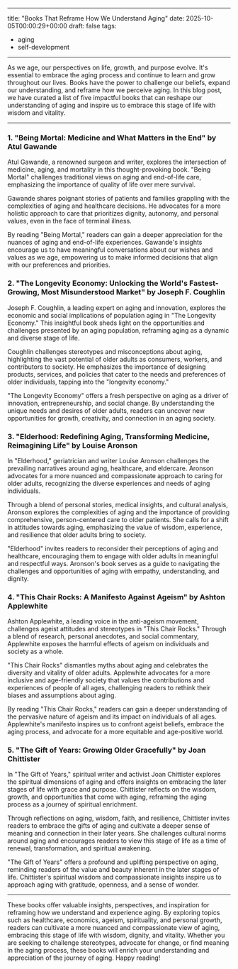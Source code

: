 
---
title: "Books That Reframe How We Understand Aging"
date: 2025-10-05T00:00:29+00:00
draft: false
tags: 
- aging
- self-development
---

As we age, our perspectives on life, growth, and purpose evolve. It's essential to embrace the aging process and continue to learn and grow throughout our lives. Books have the power to challenge our beliefs, expand our understanding, and reframe how we perceive aging. In this blog post, we have curated a list of five impactful books that can reshape our understanding of aging and inspire us to embrace this stage of life with wisdom and vitality.

---

### 1. "Being Mortal: Medicine and What Matters in the End" by Atul Gawande

Atul Gawande, a renowned surgeon and writer, explores the intersection of medicine, aging, and mortality in this thought-provoking book. "Being Mortal" challenges traditional views on aging and end-of-life care, emphasizing the importance of quality of life over mere survival.

Gawande shares poignant stories of patients and families grappling with the complexities of aging and healthcare decisions. He advocates for a more holistic approach to care that prioritizes dignity, autonomy, and personal values, even in the face of terminal illness.

By reading "Being Mortal," readers can gain a deeper appreciation for the nuances of aging and end-of-life experiences. Gawande's insights encourage us to have meaningful conversations about our wishes and values as we age, empowering us to make informed decisions that align with our preferences and priorities.

### 2. "The Longevity Economy: Unlocking the World's Fastest-Growing, Most Misunderstood Market" by Joseph F. Coughlin

Joseph F. Coughlin, a leading expert on aging and innovation, explores the economic and social implications of population aging in "The Longevity Economy." This insightful book sheds light on the opportunities and challenges presented by an aging population, reframing aging as a dynamic and diverse stage of life.

Coughlin challenges stereotypes and misconceptions about aging, highlighting the vast potential of older adults as consumers, workers, and contributors to society. He emphasizes the importance of designing products, services, and policies that cater to the needs and preferences of older individuals, tapping into the "longevity economy."

"The Longevity Economy" offers a fresh perspective on aging as a driver of innovation, entrepreneurship, and social change. By understanding the unique needs and desires of older adults, readers can uncover new opportunities for growth, creativity, and connection in an aging society.

### 3. "Elderhood: Redefining Aging, Transforming Medicine, Reimagining Life" by Louise Aronson

In "Elderhood," geriatrician and writer Louise Aronson challenges the prevailing narratives around aging, healthcare, and eldercare. Aronson advocates for a more nuanced and compassionate approach to caring for older adults, recognizing the diverse experiences and needs of aging individuals.

Through a blend of personal stories, medical insights, and cultural analysis, Aronson explores the complexities of aging and the importance of providing comprehensive, person-centered care to older patients. She calls for a shift in attitudes towards aging, emphasizing the value of wisdom, experience, and resilience that older adults bring to society.

"Elderhood" invites readers to reconsider their perceptions of aging and healthcare, encouraging them to engage with older adults in meaningful and respectful ways. Aronson's book serves as a guide to navigating the challenges and opportunities of aging with empathy, understanding, and dignity.

### 4. "This Chair Rocks: A Manifesto Against Ageism" by Ashton Applewhite

Ashton Applewhite, a leading voice in the anti-ageism movement, challenges ageist attitudes and stereotypes in "This Chair Rocks." Through a blend of research, personal anecdotes, and social commentary, Applewhite exposes the harmful effects of ageism on individuals and society as a whole.

"This Chair Rocks" dismantles myths about aging and celebrates the diversity and vitality of older adults. Applewhite advocates for a more inclusive and age-friendly society that values the contributions and experiences of people of all ages, challenging readers to rethink their biases and assumptions about aging.

By reading "This Chair Rocks," readers can gain a deeper understanding of the pervasive nature of ageism and its impact on individuals of all ages. Applewhite's manifesto inspires us to confront ageist beliefs, embrace the aging process, and advocate for a more equitable and age-positive world.

### 5. "The Gift of Years: Growing Older Gracefully" by Joan Chittister

In "The Gift of Years," spiritual writer and activist Joan Chittister explores the spiritual dimensions of aging and offers insights on embracing the later stages of life with grace and purpose. Chittister reflects on the wisdom, growth, and opportunities that come with aging, reframing the aging process as a journey of spiritual enrichment.

Through reflections on aging, wisdom, faith, and resilience, Chittister invites readers to embrace the gifts of aging and cultivate a deeper sense of meaning and connection in their later years. She challenges cultural norms around aging and encourages readers to view this stage of life as a time of renewal, transformation, and spiritual awakening.

"The Gift of Years" offers a profound and uplifting perspective on aging, reminding readers of the value and beauty inherent in the later stages of life. Chittister's spiritual wisdom and compassionate insights inspire us to approach aging with gratitude, openness, and a sense of wonder.

---

These books offer valuable insights, perspectives, and inspiration for reframing how we understand and experience aging. By exploring topics such as healthcare, economics, ageism, spirituality, and personal growth, readers can cultivate a more nuanced and compassionate view of aging, embracing this stage of life with wisdom, dignity, and vitality. Whether you are seeking to challenge stereotypes, advocate for change, or find meaning in the aging process, these books will enrich your understanding and appreciation of the journey of aging. Happy reading!